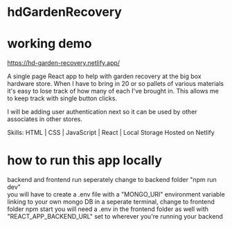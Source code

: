 # hdGardenRecovery

# working demo
https://hd-garden-recovery.netlify.app/

A single page React app to help with garden recovery at the big box hardware store. When I have to bring in 20 or so pallets of various materials it's easy to lose track of how many of each I've brought in. This allows me to keep track with single button clicks.

I will be adding user authentication next so it can be used by other associates in other stores.

Skills: HTML | CSS | JavaScript | React | Local Storage
Hosted on Netlify

# how to run this app locally
backend and frontend run seperately
change to backend folder
    "npm run dev"   
    you will have to create a .env file with a "MONGO_URI" environment variable linking to your own mongo DB
in a seperate terminal, change to frontend folder 
    npm start
    you will need a .env in the frontend folder as well with "REACT_APP_BACKEND_URL" set to wherever you're running your backend
